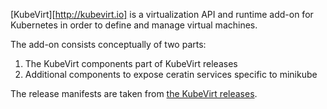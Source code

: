 [KubeVirt][http://kubevirt.io] is a virtualization API and runtime add-on for
Kubernetes in order to define and manage virtual machines.

The add-on consists conceptually of two parts:

1. The KubeVirt components part of KubeVirt releases
2. Additional components to expose ceratin services specific to minikube

The release manifests are taken from [the KubeVirt releases][1].

[1]: https://github.com/kubevirt/kubevirt/releases
